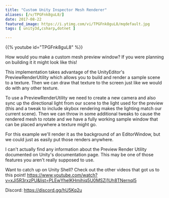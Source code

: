 ```yaml
---
title: "Custom Unity Inspector Mesh Renderer"
aliases: [/v/TPGFnk8guL8/]
date: 2017-08-22
featured_image: https://i.ytimg.com/vi/TPGFnk8guL8/mqdefault.jpg
tags: [ unity3d,csharp,dotnet ]

---
```


{{% youtube id="TPGFnk8guL8" %}}

How would you make a custom mesh preview window? If you were planning on building it it might look like this!

This implementation takes advantage of the UnityEditor's PreviewRenderUtility which allows you to build and render a sample scene to a texture. Then we can draw that texture to the screen just like we would do with any other texture.

To use a PreviewRenderUtility we need to create a new camera and also sync up the directional light from our scene to the light used for the preview (this and a tweak to include skybox rendering makes the lighting match our current scene). Then we can throw in some additional tweaks to cause the rendered mesh to rotate and we have a fully working sample window that can be placed anywhere a texture might go.

For this example we'll render it as the background of an EditorWindow, but we could just as easily put those renders anywhere.

I can't actually find any information about the Preview Render Utility documented on Unity's documentation page. This may be one of those features you aren't really supposed to use.

Want to catch up on Unity Shell? Check out the other videos that got us to this point! https://www.youtube.com/watch?v=xJi5R3rxzPU&list=PLEwYhelKHmihiq5U0MSZj1Uh8TNernql5

Discord: https://discord.gg/hU5Kq2u